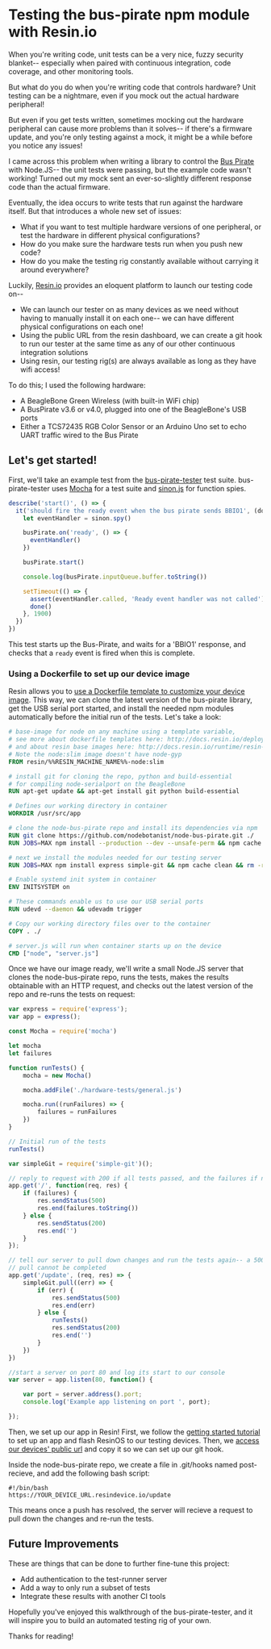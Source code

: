 # Testing the bus-pirate npm module with Resin.io

When you're writing code, unit tests can be a very nice, fuzzy security blanket-- especially when paired 
with continuous integration, code coverage, and other monitoring tools.

But what do you do when you're writing code that controls hardware? Unit testing can be a nightmare, even
if you mock out the actual hardware peripheral!

But even if you get tests written, sometimes mocking out the hardware peripheral can cause more problems
than it solves-- if there's a firmware update, and you're only testing against a mock, it might be a 
while before you notice any issues!

I came across this problem when writing a library to control the [Bus Pirate](https://dangerousprototypes.com/docs/Bus_Pirate) with Node.JS-- the unit 
tests were passing, but the example code wasn't working! Turned out my mock sent an ever-so-slightly 
different response code than the actual firmware.

Eventually, the idea occurs to write tests that run against the hardware itself. But that introduces a 
whole new set of issues:

* What if you want to test multiple hardware versions of one peripheral, or test the hardware in 
different physical configurations?
* How do you make sure the hardware tests run when you push new code?
* How do you make the testing rig constantly available without carrying it around everywhere?

Luckily, [Resin.io](https://resin.io) provides an eloquent platform to launch our testing code on--

* We can launch our tester on as many devices as we need without having to manually install it on
each one-- we can have different physical configurations on each one!
* Using the public URL from the resin dashboard, we can create a git hook to run our tester at the 
same time as any of our other continuous integration solutions
* Using resin, our testing rig(s) are always available as long as they have wifi access!

To do this; I used the following hardware:

* A BeagleBone Green Wireless (with built-in WiFi chip)
* A BusPirate v3.6 or v4.0, plugged into one of the BeagleBone's USB ports
* Either a TCS72435 RGB Color Sensor or an Arduino Uno set to echo UART traffic wired to the Bus Pirate

## Let's get started!

First, we'll take an example test from the [bus-pirate-tester](https://github.com/nodebotanist/bus-pirate-tester) test suite. 
bus-pirate-tester uses [Mocha](https://mochajs.org) for a test suite and [sinon.js](https://sinonjs.org) for function spies.

```javascript
describe('start()', () => {
  it('should fire the ready event when the bus pirate sends BBIO1', (done) => {
    let eventHandler = sinon.spy()

    busPirate.on('ready', () => {
      eventHandler()
    })

    busPirate.start()

    console.log(busPirate.inputQueue.buffer.toString())

    setTimeout(() => {
      assert(eventHandler.called, 'Ready event handler was not called')
      done()
    }, 1900)
  })
})
```

This test starts up the Bus-Pirate, and waits for a 'BBIO1' response, and checks that a `ready`
event is fired when this is complete.

### Using a Dockerfile to set up our device image

Resin allows you to [use a Dockerfile template to customize your device image](https://docs.resin.io/deployment/dockerfile/). This way, we can clone the latest 
version of the bus-pirate library, get the USB serial port started, and install the needed npm modules
automatically before the initial run of the tests. Let's take a look:

```Dockerfile
# base-image for node on any machine using a template variable,
# see more about dockerfile templates here: http://docs.resin.io/deployment/docker-templates/
# and about resin base images here: http://docs.resin.io/runtime/resin-base-images/
# Note the node:slim image doesn't have node-gyp
FROM resin/%%RESIN_MACHINE_NAME%%-node:slim

# install git for cloning the repo, python and build-essential 
# for compiling node-serialport on the BeagleBone
RUN apt-get update && apt-get install git python build-essential

# Defines our working directory in container
WORKDIR /usr/src/app

# clone the node-bus-pirate repo and install its dependencies via npm
RUN git clone https://github.com/nodebotanist/node-bus-pirate.git ./
RUN JOBS=MAX npm install --production --dev --unsafe-perm && npm cache clean && rm -rf /tmp/*

# next we install the modules needed for our testing server
RUN JOBS=MAX npm install express simple-git && npm cache clean && rm -rf /tmp/*

# Enable systemd init system in container
ENV INITSYSTEM on

# These commands enable us to use our USB serial ports
RUN udevd --daemon && udevadm trigger

# Copy our working directory files over to the container
COPY . ./

# server.js will run when container starts up on the device
CMD ["node", "server.js"]
```

Once we have our image ready, we'll write a small Node.JS server that clones
the node-bus-pirate repo, runs the tests, makes the results obtainable with an
HTTP request, and checks out the latest version of the repo and re-runs the tests
on request:

```javascript
var express = require('express');
var app = express();

const Mocha = require('mocha')

let mocha
let failures

function runTests() {
    mocha = new Mocha()

    mocha.addFile('./hardware-tests/general.js')

    mocha.run((runFailures) => {
        failures = runFailures
    })
}

// Initial run of the tests
runTests()

var simpleGit = require('simple-git')();

// reply to request with 200 if all tests passed, and the failures if not
app.get('/', function(req, res) {
    if (failures) {
        res.sendStatus(500)
        res.end(failures.toString())
    } else {
        res.sendStatus(200)
        res.end('')
    }
});

// tell our server to pull down changes and run the tests again-- a 500 is sent if the 
// pull cannot be completed
app.get('/update', (req, res) => {
    simpleGit.pull((err) => {
        if (err) {
            res.sendStatus(500)
            res.end(err)
        } else {
            runTests()
            res.sendStatus(200)
            res.end('')
        }
    })
})

//start a server on port 80 and log its start to our console
var server = app.listen(80, function() {

    var port = server.address().port;
    console.log('Example app listening on port ', port);

});
```

Then, we set up our app in Resin! First, we follow the [getting started tutorial](https://docs.resin.io/beaglebone/nodejs/getting-started/) 
to set up an app and flash ResinOS to our testing devices. Then, we [access our devices' public url](https://docs.resin.io/management/devices/#enable-public-device-url)
and copy it so we can set up our git hook.

Inside the node-bus-pirate repo, we create a file in .git/hooks named post-recieve, and add the following bash script:

```
#!/bin/bash
https://YOUR_DEVICE_URL.resindevice.io/update
```

This means once a push has resolved, the server will recieve a request to pull down the changes
and re-run the tests.

## Future Improvements

These are things that can be done to further fine-tune this project:

* Add authentication to the test-runner server
* Add a way to only run a subset of tests
* Integrate these results with another CI tools

Hopefully you've enjoyed this walkthrough of the bus-pirate-tester, and it will inspire you to build an 
automated testing rig of your own.

Thanks for reading!
